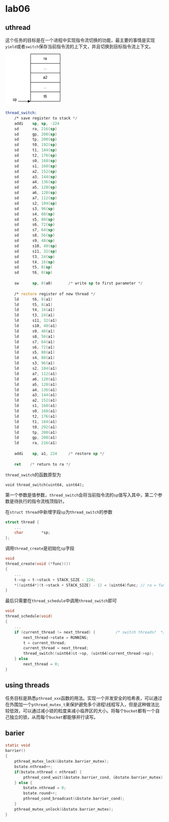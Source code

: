 # lab06

## uthread
这个任务的目标是在一个进程中实现指令流切换的功能，最主要的事情是实现`yield`或者`switch`保存当前指令流的上下文，并且切换到目标指令流上下文。

![stack](images/stack.png)

```asm
thread_switch:
    /* save register to stack */
	addi 	sp, sp, -224
	sd		ra, 216(sp)
	sd 		gp, 208(sp)
    sd 		tp, 200(sp)
    sd 		t0, 192(sp)
    sd 		t1, 184(sp)
    sd 		t2, 176(sp)
    sd 		s0, 168(sp)
    sd 		s1, 160(sp)
    sd 		a2, 152(sp)
    sd 		a3, 144(sp)
    sd 		a4, 136(sp)
    sd 		a5, 128(sp)
    sd 		a6, 120(sp)
    sd 		a7, 112(sp)
    sd 		s2, 104(sp)
    sd 		s3, 96(sp)
    sd 		s4, 88(sp)
    sd 		s5, 80(sp)
    sd 		s6, 72(sp)
    sd 		s7, 64(sp)
    sd 		s8, 56(sp)
    sd 		s9, 48(sp)
    sd 		s10, 40(sp)
    sd 		s11, 32(sp)
    sd 		t3, 24(sp)
    sd 		t4, 16(sp)
    sd 		t5, 8(sp)
    sd 		t6, 0(sp)

	sw 		sp, 0(a0)       /* write sp to first parameter */

    /* restore register of new thread */
	ld		t6,	0(a1)
	ld		t5,	8(a1)
	ld		t4,	16(a1)
	ld		t3,	24(a1)
	ld		s11, 32(a1)
	ld		s10, 40(a1)
	ld		s9, 48(a1)
	ld		s8, 56(a1)
	ld		s7, 64(a1)
	ld 		s6, 72(a1)
	ld 		s5, 80(a1)
	ld 		s4, 88(a1)
	ld 		s3,	96(a1)
	ld 		s2, 104(a1)
	ld 		a7, 112(a1)
	ld 		a6, 120(a1)
	ld 		a5, 128(a1)
	ld 		a4, 136(a1)
	ld 		a3, 144(a1)
	ld 		a2, 152(a1)
	ld 		s1, 160(a1)
	ld 		s0, 168(a1)
	ld 		t2, 176(a1)
	ld 		t1, 184(a1)
	ld 		t0, 292(a1)
	ld 		tp, 200(a1)
	ld 		gp, 208(a1)
	ld		ra, 216(a1)

	addi	sp, a1, 224     /* restore sp */

	ret    /* return to ra */
```

`thread_switch`的函数原型为

```
void thread_switch(uint64, uint64);
```
第一个参数是值参数，`thread_switch`会将当前指令流的`sp`值写入其中，第二个参数是待执行的指令流栈顶指针。

在`struct thread`中新增字段`sp`为`thread_switch`的参数

```c
struct thread {
    ...
    char        *sp;
};
```

调用`thread_create`是初始化`sp`字段

```c
void 
thread_create(void (*func)())
{
    ...
    t->sp = t->stack + STACK_SIZE - 224; 
    *((uint64*)(t->stack + STACK_SIZE) - 1) = (uint64)func; // ra = func
}
```

最后只需要在`thread_schedule`中调用`thread_switch`即可

```c
void 
thread_schedule(void)
{
    ...
    if (current_thread != next_thread) {         /* switch threads?  */
        next_thread->state = RUNNING;
        t = current_thread;
        current_thread = next_thread;
        thread_switch((uint64)&t->sp, (uint64)current_thread->sp);
    } else
        next_thread = 0;
}
```

## using threads

任务目标是熟悉`pthread_xxx`函数的用法。实现一个并发安全的哈希表，可以通过在外围加一个`pthread_mutex_t`来保护避免多个进程\线程写入，但是这种做法比较低效，可以通过减小锁的粒度来减小临界区的大小。将每个`bucket`都有一个自己独立的锁，从而每个`bucket`都能够并行读写。

## barier

```c
static void 
barrier()
{
    pthread_mutex_lock(&bstate.barrier_mutex);
    bstate.nthread++;
    if(bstate.nthread < nthread) {
        pthread_cond_wait(&bstate.barrier_cond, &bstate.barrier_mutex);
    } else {
        bstate.nthread = 0;
        bstate.round++;
        pthread_cond_broadcast(&bstate.barrier_cond);
    }
    pthread_mutex_unlock(&bstate.barrier_mutex);
}
```